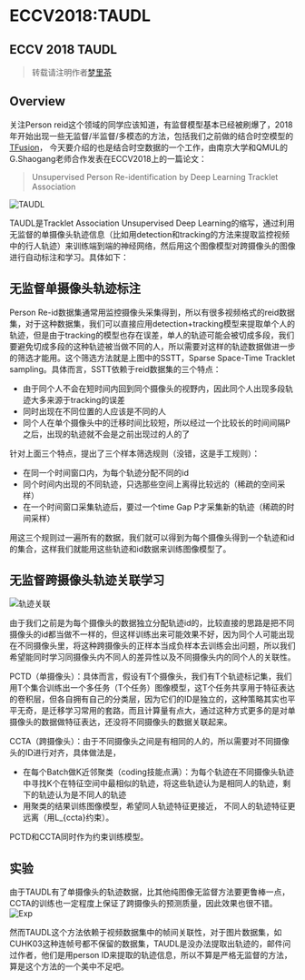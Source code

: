 # ECCV2018:TAUDL

## ECCV 2018 TAUDL

> 转载请注明作者[梦里茶](https://github.com/ahangchen)

## Overview

关注Person reid这个领域的同学应该知道，有监督模型基本已经被刷爆了，2018年开始出现一些无监督/半监督/多模态的方法，包括我们之前做的结合时空模型的[TFusion](https://zhuanlan.zhihu.com/p/34778414)， 今天要介绍的也是结合时空数据的一个工作，由南京大学和QMUL的G.Shaogang老师合作发表在ECCV2018上的一篇论文：

> Unsupervised Person Re-identification by Deep Learning Tracklet Association

![TAUDL](https://upload-images.jianshu.io/upload_images/1828517-f3309eb4eb45fc12.png?imageMogr2/auto-orient/strip|imageView2/2/w/1240)

TAUDL是Tracklet Association Unsupervised Deep Learning的缩写，通过利用无监督的单摄像头轨迹信息（比如用detection和tracking的方法来提取监控视频中的行人轨迹）来训练端到端的神经网络，然后用这个图像模型对跨摄像头的图像进行自动标注和学习。具体如下：

## 无监督单摄像头轨迹标注

Person Re-id数据集通常用监控摄像头采集得到，所以有很多视频格式的reid数据集，对于这种数据集，我们可以直接应用detection+tracking模型来提取单个人的轨迹，但是由于tracking的模型也存在误差，单人的轨迹可能会被切成多段，我们要避免切成多段的这种轨迹被当做不同的人，所以需要对这样的轨迹数据做进一步的筛选才能用。这个筛选方法就是上图中的SSTT，Sparse Space-Time Tracklet sampling。具体而言，SSTT依赖于reid数据集的三个特点：

* 由于同个人不会在短时间内回到同个摄像头的视野内，因此同个人出现多段轨迹大多来源于tracking的误差
* 同时出现在不同位置的人应该是不同的人
* 同个人在单个摄像头中的迁移时间比较短，所以经过一个比较长的时间间隔P之后，出现的轨迹就不会是之前出现过的人的了

针对上面三个特点，提出了三个样本筛选规则（没错，这是手工规则）：

* 在同一个时间窗口内，为每个轨迹分配不同的id
* 同个时间内出现的不同轨迹，只选那些空间上离得比较远的（稀疏的空间采样）
* 在一个时间窗口采集轨迹后，要过一个time Gap P才采集新的轨迹（稀疏的时间采样）

用这三个规则过一遍所有的数据，我们就可以得到为每个摄像头得到一个轨迹和id的集合，这样我们就能用这些轨迹和id数据来训练图像模型了。

## 无监督跨摄像头轨迹关联学习

![&#x8F68;&#x8FF9;&#x5173;&#x8054;](https://upload-images.jianshu.io/upload_images/1828517-2e035a443f1c58b9.png?imageMogr2/auto-orient/strip|imageView2/2/w/1240)

由于我们之前是为每个摄像头的数据独立分配轨迹id的，比较直接的思路是把不同摄像头的id都当做不一样的，但这样训练出来可能效果不好，因为同个人可能出现在不同摄像头里，将这种跨摄像头的正样本当成负样本去训练会出问题，所以我们希望能同时学习同摄像头内不同人的差异性以及不同摄像头内的同个人的关联性。

PCTD（单摄像头）：具体而言，假设有T个摄像头，我们有T个轨迹标记集，我们用T个集合训练出一个多任务（T个任务）图像模型，这T个任务共享用于特征表达的卷积层，但各自拥有自己的分类层，因为它们的ID是独立的，这种策略其实也平平无奇，是迁移学习常用的套路，而且计算量有点大，通过这种方式更多的是对单摄像头的数据做特征表达，还没将不同摄像头的数据关联起来。

CCTA（跨摄像头）：由于不同摄像头之间是有相同的人的，所以需要对不同摄像头的ID进行对齐，具体做法是，

* 在每个Batch做K近邻聚类（coding技能点满）：为每个轨迹在不同摄像头轨迹中寻找K个在特征空间中最相似的轨迹，将这些轨迹认为是相同人的轨迹，剩下的轨迹认为是不同人的轨迹
* 用聚类的结果训练图像模型，希望同人轨迹特征更接近， 不同人的轨迹特征更远离（用L\_{ccta}约束）。

PCTD和CCTA同时作为约束训练模型。

## 实验

由于TAUDL有了单摄像头的轨迹数据，比其他纯图像无监督方法要更鲁棒一点，CCTA的训练也一定程度上保证了跨摄像头的预测质量，因此效果也很不错。 ![Exp](https://upload-images.jianshu.io/upload_images/1828517-0d91ab76522a23de.png?imageMogr2/auto-orient/strip|imageView2/2/w/1240)

然而TAUDL这个方法依赖于视频数据集中的帧间关联性，对于图片数据集，如CUHK03这种连帧号都不保留的数据集，TAUDL是没办法提取出轨迹的，邮件问过作者，他们是用person ID来提取的轨迹信息，所以不算是严格无监督的方法，算是这个方法的一个美中不足吧。

